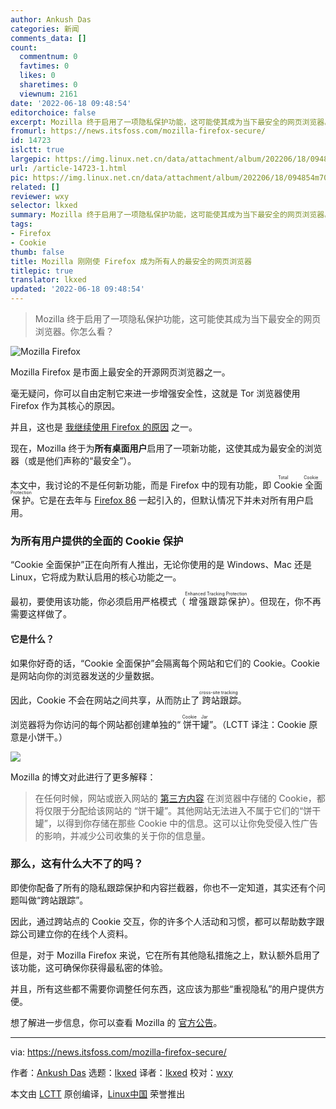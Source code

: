 ```yaml
---
author: Ankush Das
categories: 新闻
comments_data: []
count:
  commentnum: 0
  favtimes: 0
  likes: 0
  sharetimes: 0
  viewnum: 2161
date: '2022-06-18 09:48:54'
editorchoice: false
excerpt: Mozilla 终于启用了一项隐私保护功能，这可能使其成为当下最安全的网页浏览器。你怎么看？
fromurl: https://news.itsfoss.com/mozilla-firefox-secure/
id: 14723
islctt: true
largepic: https://img.linux.net.cn/data/attachment/album/202206/18/094854m70ds4txeelmks4z.jpg
url: /article-14723-1.html
pic: https://img.linux.net.cn/data/attachment/album/202206/18/094854m70ds4txeelmks4z.jpg.thumb.jpg
related: []
reviewer: wxy
selector: lkxed
summary: Mozilla 终于启用了一项隐私保护功能，这可能使其成为当下最安全的网页浏览器。你怎么看？
tags:
- Firefox
- Cookie
thumb: false
title: Mozilla 刚刚使 Firefox 成为所有人的最安全的网页浏览器
titlepic: true
translator: lkxed
updated: '2022-06-18 09:48:54'
---
```



> 
> Mozilla 终于启用了一项隐私保护功能，这可能使其成为当下最安全的网页浏览器。你怎么看？
> 
> 
> 


![Mozilla Firefox](/data/attachment/album/202206/18/094854m70ds4txeelmks4z.jpg)


Mozilla Firefox 是市面上最安全的开源网页浏览器之一。


毫无疑问，你可以自由定制它来进一步增强安全性，这就是 Tor 浏览器使用 Firefox 作为其核心的原因。


并且，这也是 [我继续使用 Firefox 的原因](https://news.itsfoss.com/why-mozilla-firefox/) 之一。


现在，Mozilla 终于为**所有桌面用户**启用了一项新功能，这使其成为最安全的浏览器（或是他们声称的“最安全”）。


本文中，我讨论的不是任何新功能，而是 Firefox 中的现有功能，即 <ruby> Cookie 全面保护 <rt>  Total Cookie Protection </rt></ruby>。它是在去年与 [Firefox 86](https://news.itsfoss.com/firefox-86-release/) 一起引入的，但默认情况下并未对所有用户启用。


### 为所有用户提供的全面的 Cookie 保护


“Cookie 全面保护”正在向所有人推出，无论你使用的是 Windows、Mac 还是 Linux，它将成为默认启用的核心功能之一。


最初，要使用该功能，你必须启用严格模式（<ruby> 增强跟踪保护 <rt>  Enhanced Tracking Protection </rt></ruby>）。但现在，你不再需要这样做了。


#### 它是什么？


如果你好奇的话，“Cookie 全面保护”会隔离每个网站和它们的 Cookie。Cookie 是网站向你的浏览器发送的少量数据。


因此，Cookie 不会在网站之间共享，从而防止了<ruby> 跨站跟踪 <rt>  cross-site tracking </rt></ruby>。


浏览器将为你访问的每个网站都创建单独的“<ruby> 饼干罐 <rt>  Cookie Jar </rt></ruby>”。（LCTT 译注：Cookie 原意是小饼干。）


![](/data/attachment/album/202206/18/094855pz0770wqesb0f0wb.png)


Mozilla 的博文对此进行了更多解释：



> 
> 在任何时候，网站或嵌入网站的 [第三方内容](https://support.mozilla.org/en-US/kb/third-party-cookies-firefox-tracking-protection#:~:text=Third%2Dparty%20cookies%20are%20cookies,considered%20a%20third%2Dparty%20cookie.) 在浏览器中存储的 Cookie，都将仅限于分配给该网站的 “饼干罐”。其他网站无法进入不属于它们的“饼干罐”，以得到你存储在那些 Cookie 中的信息。这可以让你免受侵入性广告的影响，并减少公司收集的关于你的信息量。
> 
> 
> 


### 那么，这有什么大不了的吗？


即使你配备了所有的隐私跟踪保护和内容拦截器，你也不一定知道，其实还有个问题叫做“跨站跟踪”。


因此，通过跨站点的 Cookie 交互，你的许多个人活动和习惯，都可以帮助数字跟踪公司建立你的在线个人资料。


但是，对于 Mozilla Firefox 来说，它在所有其他隐私措施之上，默认额外启用了该功能，这可确保你获得最私密的体验。


并且，所有这些都不需要你调整任何东西，这应该为那些“重视隐私”的用户提供方便。


想了解进一步信息，你可以查看 Mozilla 的 [官方公告](https://blog.mozilla.org/en/products/firefox/firefox-rolls-out-total-cookie-protection-by-default-to-all-users-worldwide/)。




---


via: <https://news.itsfoss.com/mozilla-firefox-secure/>


作者：[Ankush Das](https://news.itsfoss.com/author/ankush/) 选题：[lkxed](https://github.com/lkxed) 译者：[lkxed](https://github.com/lkxed) 校对：[wxy](https://github.com/wxy)


本文由 [LCTT](https://github.com/LCTT/TranslateProject) 原创编译，[Linux中国](https://linux.cn/) 荣誉推出